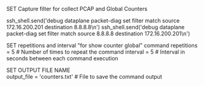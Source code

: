 SET Capture filter for collect PCAP and Global Counters

ssh_shell.send('debug dataplane packet-diag set filter match source 172.16.200.201 destination 8.8.8.8\n')
ssh_shell.send('debug dataplane packet-diag set filter match source 8.8.8.8 destination 172.16.200.201\n')

SET repetitions and interval "for show counter global" command
    repetitions = 5  # Number of times to repeat the command
    interval = 5  # Interval in seconds between each command execution

SET OUTPUT FILE NAME    
    output_file = 'counters.txt'  # File to save the command output
   
